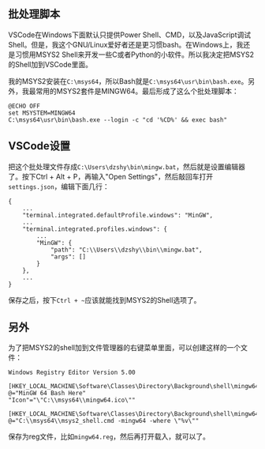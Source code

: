## 批处理脚本

VSCode在Windows下面默认只提供Power Shell、CMD，以及JavaScript调试Shell。但是，我这个GNU/Linux爱好者还是更习惯bash。在Windows上，我还是习惯用MSYS2 Shell来开发一些C或者Python的小软件。所以我决定把MSYS2的Shell加到VSCode里面。

我的MSYS2安装在`C:\msys64`，所以Bash就是`C:\msys64\usr\bin\bash.exe`。另外，我最常用的MSYS2套件是MINGW64。最后形成了这么个批处理脚本：

```
@ECHO OFF
set MSYSTEM=MINGW64
C:\msys64\usr\bin\bash.exe --login -c "cd '%CD%' && exec bash"
```

## VSCode设置

把这个批处理文件存成`C:\Users\dzshy\bin\mingw.bat`，然后就是设置编辑器了。按下Ctrl + Alt + P，再输入"Open Settings"，然后敲回车打开`settings.json`，编辑下面几行：

```
{
    ...
    "terminal.integrated.defaultProfile.windows": "MinGW",
    ...
    "terminal.integrated.profiles.windows": {
        ...
        "MinGW": {
            "path": "C:\\Users\\dzshy\\bin\\mingw.bat",
            "args": []
        }
    },
    ...
}
```

保存之后，按下`Ctrl + ~`应该就能找到MSYS2的Shell选项了。 

## 另外

为了把MSYS2的shell加到文件管理器的右键菜单里面，可以创建这样的一个文件： 

```
Windows Registry Editor Version 5.00

[HKEY_LOCAL_MACHINE\Software\Classes\Directory\Background\shell\mingw64]
@="MinGW 64 Bash Here"
"Icon"="\"C:\\msys64\\mingw64.ico\""

[HKEY_LOCAL_MACHINE\Software\Classes\Directory\Background\shell\mingw64\command]
@="C:\\msys64\\msys2_shell.cmd -mingw64 -where \"%v\""
```

保存为reg文件，比如`mingw64.reg`，然后再打开载入，就可以了。 
